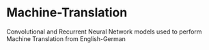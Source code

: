 # Machine-Translation
Convolutional and Recurrent Neural Network models used to perform Machine Translation from English-German
